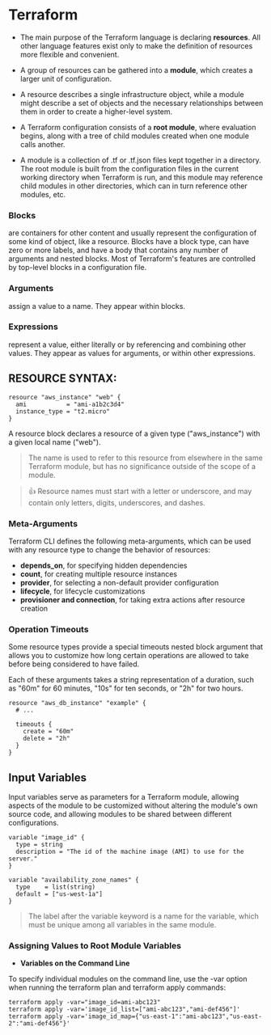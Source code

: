 
 # Terraform
 
 - The main purpose of the Terraform language is declaring **resources**. All other language features exist only to make the definition of resources more flexible and convenient.
 
 - A group of resources can be gathered into a **module**, which creates a larger unit of configuration.
 - A resource describes a single infrastructure object, while a module might describe a set of objects and the necessary relationships between them in order to create a higher-level system.
 
 - A Terraform configuration consists of a **root module**, where evaluation begins, along with a tree of child modules created when one module calls another.
 
- A module is a collection of .tf or .tf.json files kept together in a directory. The root module is built from the configuration files in the current working directory when Terraform is run, and this module may reference child modules in other directories, which can in turn reference other modules, etc.

### Blocks 
 are containers for other content and usually represent the configuration of some kind of object, like a resource. Blocks have a block type, can have zero or more labels, and have a body that contains any number of arguments and nested blocks. Most of Terraform's features are controlled by top-level blocks in a configuration file.

### Arguments 
assign a value to a name. They appear within blocks.

### Expressions
represent a value, either literally or by referencing and combining other values. They appear as values for arguments, or within other expressions.

## RESOURCE SYNTAX:

```
resource "aws_instance" "web" {
  ami           = "ami-a1b2c3d4"
  instance_type = "t2.micro"
}
```

A resource block declares a resource of a given type ("aws_instance") with a given local name ("web"). 

> The name is used to refer to this resource from elsewhere in the same Terraform module, but has no significance outside of the scope of a module.

> :+1: Resource names must start with a letter or underscore, and may contain only letters, digits, underscores, and dashes.

### Meta-Arguments

Terraform CLI defines the following meta-arguments, which can be used with any resource type to change the behavior of resources:

- **depends_on**, for specifying hidden dependencies
- **count**, for creating multiple resource instances
- **provider**, for selecting a non-default provider configuration
- **lifecycle**, for lifecycle customizations
- **provisioner and connection**, for taking extra actions after resource creation



### Operation Timeouts

Some resource types provide a special timeouts nested block argument that allows you to customize how long certain operations are allowed to take before being considered to have failed. 

Each of these arguments takes a string representation of a duration, such as "60m" for 60 minutes, "10s" for ten seconds, or "2h" for two hours.

```
resource "aws_db_instance" "example" {
  # ...

  timeouts {
    create = "60m"
    delete = "2h"
  }
}
```

## Input Variables

Input variables serve as parameters for a Terraform module, allowing aspects of the module to be customized without altering the module's own source code, and allowing modules to be shared between different configurations.

```
variable "image_id" {
  type = string
  description = "The id of the machine image (AMI) to use for the server."
}

variable "availability_zone_names" {
  type    = list(string)
  default = ["us-west-1a"]
}
```

> The label after the variable keyword is a name for the variable, which must be unique among all variables in the same module. 

 ### Assigning Values to Root Module Variables

 - **Variables on the Command Line**

To specify individual modules on the command line, use the -var option when running the terraform plan and terraform apply commands:

```
terraform apply -var="image_id=ami-abc123"
terraform apply -var='image_id_list=["ami-abc123","ami-def456"]'
terraform apply -var='image_id_map={"us-east-1":"ami-abc123","us-east-2":"ami-def456"}'
```
